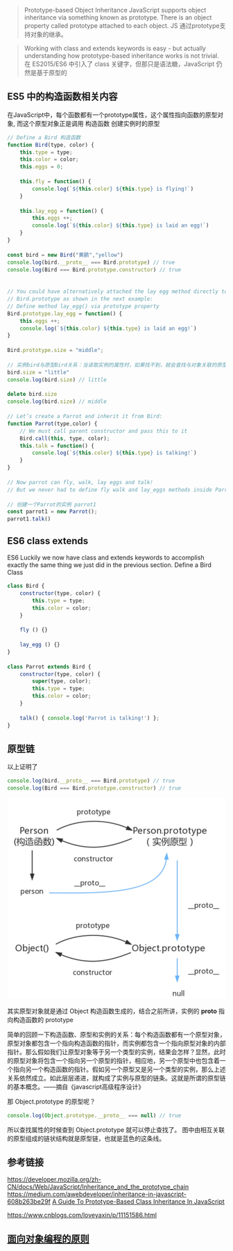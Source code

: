 > Prototype-based Object Inheritance JavaScript supports object inheritance via something known as prototype. There is an object property called prototype attached to each object.
JS 通过prototype支持对象的继承。

> Working with class and extends keywords is easy - but actually understanding how prototype-based inheritance works is not trivial.
在 ES2015/ES6 中引入了 class 关键字，但那只是语法糖，JavaScript 仍然是基于原型的


## ES5 中的构造函数相关内容
在JavaScript中，每个函数都有一个prototype属性，这个属性指向函数的原型对象,
而这个原型对象正是调用 构造函数 创建实例时的原型
```js
// Define a Bird 构造函数
function Bird(type, color) {
    this.type = type;
    this.color = color;
    this.eggs = 0;

    this.fly = function() {
        console.log(`${this.color} ${this.type} is flying!`)
    }

    this.lay_egg = function() {
        this.eggs ++;
        console.log(`${this.color} ${this.type} is laid an egg!`)
    }
}

const bird = new Bird("黄鹂","yellow")
console.log(bird.__proto__ === Bird.prototype) // true
console.log(Bird === Bird.prototype.constructor) // true


// You could have alternatively attached the lay egg method directly to 
// Bird.prototype as shown in the next example:
// Define method lay_egg() via prototype property
Bird.prototype.lay_egg = function() {
    this.eggs ++;
    console.log(`${this.color} ${this.type} is laid an egg!`)
}

Bird.prototype.size = "middle";

// 实例bird与原型Bird关系：当读取实例的属性时，如果找不到，就会查找与对象关联的原型中的属性，如果还查不到，就去找原型的原型
bird.size = "little"
console.log(bird.size) // little

delete bird.size
console.log(bird.size) // middle

// Let’s create a Parrot and inherit it from Bird:
function Parrot(type,color) {
    // We must call parent constructor and pass this to it 
    Bird.call(this, type, color);
    this.talk = function() {
        console.log(`${this.color} ${this.type} is talking!`)
    }
}

// Now parrot can fly, walk, lay eggs and talk! 
// But we never had to define fly walk and lay_eggs methods inside Parrot itself.

// 创建一个Parrot的实例 parrot1
const parrot1 = new Parrot();
parrot1.talk()
```

## ES6 class extends
ES6 Luckily we now have class and extends keywords to accomplish exactly the same thing 
we just did in the previous section.
Define a Bird Class
```js
class Bird {
    constructor(type, color) {
        this.type = type;
        this.color = color;
    }

    fly () {}

    lay_egg () {}
}

class Parrot extends Bird {
    constructor(type, color) {
        super(type, color);
        this.type = type;
        this.color = color;
    }

    talk() { console.log('Parrot is talking!') };
}
```

## 原型链
以上证明了
```js
console.log(bird.__proto__ === Bird.prototype) // true
console.log(Bird === Bird.prototype.constructor) // true
```
![Object.prototype](./proto.jpg)

其实原型对象就是通过 Object 构造函数生成的，结合之前所讲，实例的 __proto__ 指向构造函数的 prototype 

简单的回顾一下构造函数、原型和实例的关系：每个构造函数都有一个原型对象，原型对象都包含一个指向构造函数的指针，而实例都包含一个指向原型对象的内部指针。那么假如我们让原型对象等于另一个类型的实例，结果会怎样？显然，此时的原型对象将包含一个指向另一个原型的指针，相应地，另一个原型中也包含着一个指向另一个构造函数的指针。假如另一个原型又是另一个类型的实例，那么上述关系依然成立。如此层层递进，就构成了实例与原型的链条。这就是所谓的原型链的基本概念。——摘自《javascript高级程序设计》

那 Object.prototype 的原型呢？
```js
console.log(Object.prototype.__proto__ === null) // true
```
所以查找属性的时候查到 Object.prototype 就可以停止查找了。
图中由相互关联的原型组成的链状结构就是原型链，也就是蓝色的这条线。

## 参考链接
https://developer.mozilla.org/zh-CN/docs/Web/JavaScript/Inheritance_and_the_prototype_chain
https://medium.com/awebdeveloper/inheritance-in-javascript-608b263be29f
[A Guide To Prototype-Based Class Inheritance In JavaScript](https://medium.com/@js_tut/a-guide-to-prototype-based-class-inheritance-in-javascript-849d3c3ddca)

https://www.cnblogs.com/loveyaxin/p/11151586.html

## [面向对象编程的原则](./0.OOP.md)